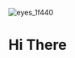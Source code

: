 ![eyes_1f440](https://user-images.githubusercontent.com/90569988/173727930-07cc5131-a397-4c9f-9411-a9b29be8ef33.png)
<h1>Hi There</h1>
<!---
Mr. Jordan, the master of mastery.
--->
